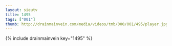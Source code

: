 ```yaml
--- 
layout: sieutv
title: 1495
tags: ["001"]
thumb: http://drainmainvein.com/media/videos/tmb/000/001/495/player.jpg
---
```

{% include drainmainvein key="1495" %} 
